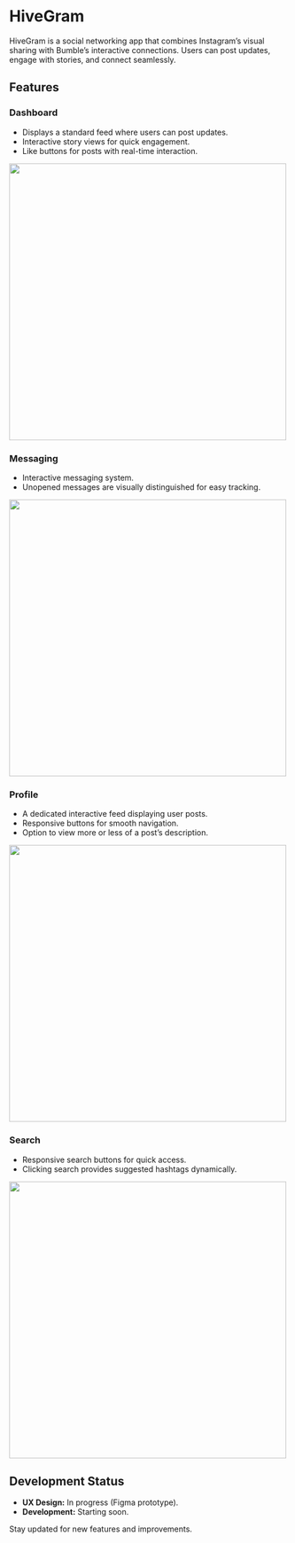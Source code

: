 # **HiveGram**  

HiveGram is a social networking app that combines Instagram’s visual sharing with Bumble’s interactive connections. Users can post updates, engage with stories, and connect seamlessly.  

## **Features**  

### **Dashboard**  
- Displays a standard feed where users can post updates.  
- Interactive story views for quick engagement.  
- Like buttons for posts with real-time interaction.  

<img src="https://github.com/aditiv101/HiveGram-/blob/main/assets/Dashboard.png?raw=true" width="500">  

### **Messaging**  
- Interactive messaging system.  
- Unopened messages are visually distinguished for easy tracking.  

<img src="https://github.com/aditiv101/HiveGram-/blob/main/assets/message.png?raw=true" width="500">  

### **Profile**  
- A dedicated interactive feed displaying user posts.  
- Responsive buttons for smooth navigation.  
- Option to view more or less of a post’s description.  

<img src="https://github.com/aditiv101/HiveGram-/blob/main/assets/profile.png?raw=true" width="500">  

### **Search**  
- Responsive search buttons for quick access.  
- Clicking search provides suggested hashtags dynamically.  

<img src="https://github.com/aditiv101/HiveGram-/blob/main/assets/search.png?raw=true" width="500">  

## **Development Status**  
- **UX Design:** In progress (Figma prototype).  
- **Development:** Starting soon.  

Stay updated for new features and improvements.  
